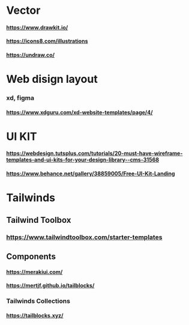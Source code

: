 # Vector
#### https://www.drawkit.io/
#### https://icons8.com/illustrations
#### https://undraw.co/

# Web disign layout
### xd, figma
#### https://www.xdguru.com/xd-website-templates/page/4/

# UI KIT
#### https://webdesign.tutsplus.com/tutorials/20-must-have-wireframe-templates-and-ui-kits-for-your-design-library--cms-31568
#### https://www.behance.net/gallery/38859005/Free-UI-Kit-Landing

# Tailwinds
## Tailwind Toolbox
### https://www.tailwindtoolbox.com/starter-templates

## Components 
#### https://merakiui.com/
#### https://mertjf.github.io/tailblocks/

### Tailwinds Collections
#### https://tailblocks.xyz/
